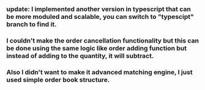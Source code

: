 ### update: I implemented another version in typescript that can be more moduled and scalable, you can switch to "typescipt" branch to find it.
### I couldn't make the order cancellation functionality but this can be done using the same logic like order adding function but instead of adding to the quantity, it will subtract.

### Also I didn't want to make it advanced matching engine, I just used simple order book structure.
